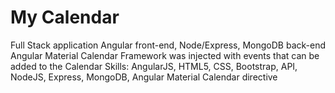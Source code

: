 # My Calendar
Full Stack application Angular front-end, Node/Express, MongoDB back-end 
Angular Material Calendar Framework was injected with events that can be added to the Calendar
Skills: AngularJS, HTML5, CSS, Bootstrap, API, NodeJS, Express, MongoDB, Angular Material Calendar directive
